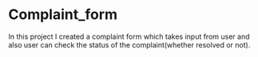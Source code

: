 # Complaint_form
In this project I created a complaint form which takes input from user and also user can check the status of the complaint(whether resolved or not).
